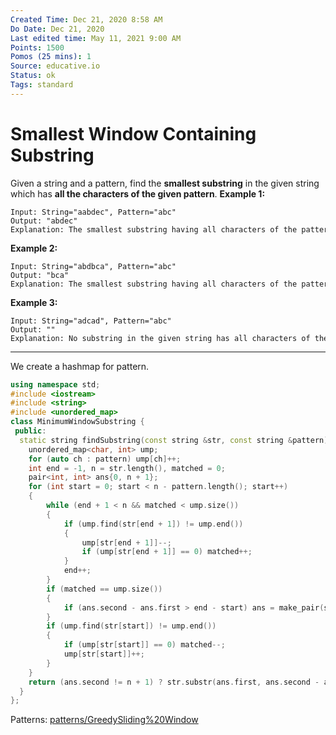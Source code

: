 ```yaml
---
Created Time: Dec 21, 2020 8:58 AM
Do Date: Dec 21, 2020
Last edited time: May 11, 2021 9:00 AM
Points: 1500
Pomos (25 mins): 1
Source: educative.io
Status: ok
Tags: standard
---
```


# Smallest Window Containing Substring

Given a string and a pattern, find the **smallest substring** in the given string which has **all the characters of the given pattern**.
**Example 1:**
```
Input: String="aabdec", Pattern="abc"
Output: "abdec"
Explanation: The smallest substring having all characters of the pattern is "abdec"
```
**Example 2:**
```
Input: String="abdbca", Pattern="abc"
Output: "bca"
Explanation: The smallest substring having all characters of the pattern is "bca".
```
**Example 3:**
```
Input: String="adcad", Pattern="abc"
Output: ""
Explanation: No substring in the given string has all characters of the pattern.
```
---
We create a hashmap for pattern. 
```cpp
using namespace std;
#include <iostream>
#include <string>
#include <unordered_map>
class MinimumWindowSubstring {
 public:
  static string findSubstring(const string &str, const string &pattern) {
    unordered_map<char, int> ump;
    for (auto ch : pattern) ump[ch]++;
    int end = -1, n = str.length(), matched = 0; 
    pair<int, int> ans{0, n + 1}; 
    for (int start = 0; start < n - pattern.length(); start++)
    {
        while (end + 1 < n && matched < ump.size())
        {
            if (ump.find(str[end + 1]) != ump.end())
            {
                ump[str[end + 1]]--; 
                if (ump[str[end + 1]] == 0) matched++; 
            }
            end++; 
        }
        if (matched == ump.size())
        {
            if (ans.second - ans.first > end - start) ans = make_pair(start, end);
        }
        if (ump.find(str[start]) != ump.end())
        {
            if (ump[str[start]] == 0) matched--;
            ump[str[start]]++; 
        }
    }
    return (ans.second != n + 1) ? str.substr(ans.first, ans.second - ans.first + 1) : "";
  }
};
```
Patterns: [patterns/Greedy](patterns/Greedy.md)[Sliding%20Window](Sliding%20Window.md)